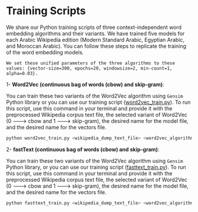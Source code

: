 # Training Scripts
We share our Python training scripts of three context-independent word embedding algorithms and their variants. We have trained five models for each Arabic Wikipedia edition (Modern Standard Arabic, Egyptian Arabic, and Moroccan Arabic). You can follow these steps to replicate the training of the word embedding models. 

`We set these unified parameters of the three algorithms to these values: {vector-size=300, epochs=20, windowsize=2, min-count=1, alpha=0.03}.`

1- **Word2Vec (continuous bag of words (cbow) and skip-gram)**: 

You can train these two variants of the Word2Vec algorithm using `Gensim` Python library or you can use our training script ([word2vec_train.py](https://github.com/SaiedAlshahrani/performance-implications/blob/main/Word-Representation-Evals/Training-Scripts/Word2Vec/word2vec_train.py)). To run this script, use this command in your terminal and provide it with the preprocessed Wikipedia corpus text file, the selected variant of Word2Vec (0 ---> cbow and 1 ---> skip-gram), the desired name for the model file, and the desired name for the vectors file.

```bash
python word2vec_train.py <wikipedia_dump_text_file> <word2vec_algorithm:0->cbow,1->skip-gram> <save_bin_model> <save_model_vectors>
```


2- **fastText (continuous bag of words (cbow) and skip-gram)**: 

You can train these two variants of the Word2Vec algorithm using `Gensim` Python library, or you can use our training script ([fasttext_train.py](https://github.com/SaiedAlshahrani/performance-implications/blob/main/Word-Representation-Evals/Training-Scripts/fastText/fasttext_train.py)). To run this script, use this command in your terminal and provide it with the preprocessed Wikipedia corpus text file, the selected variant of Word2Vec (0 ---> cbow and 1 ---> skip-gram), the desired name for the model file, and the desired name for the vectors file.

```bash
python fasttext_train.py <wikipedia_dump_text_file> <word2vec_algorithm:0->cbow,1->skip-gram> <save_bin_model> <save_model_vectors>
```